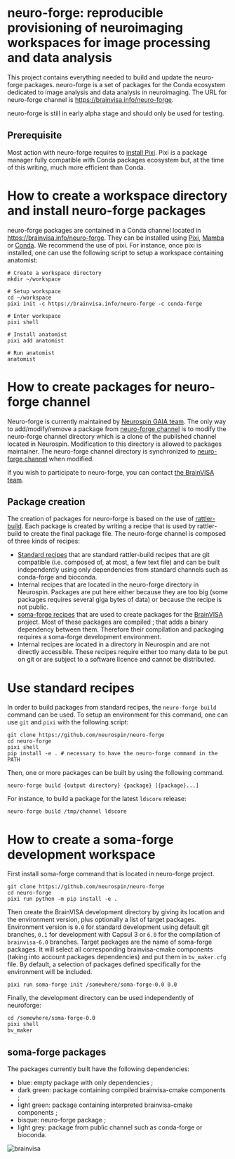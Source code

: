 # neuro-forge: reproducible provisioning of neuroimaging workspaces for image processing and data analysis

This project contains everything needed to build and update the neuro-forge packages. neuro-forge is a set of packages for the Conda ecosystem dedicated to image analysis and data analysis in neuroimaging. The URL for neuro-forge channel is https://brainvisa.info/neuro-forge.

neuro-forge is still in early alpha stage and should only be used for testing.

## Prerequisite
Most action with neuro-forge requires to [install Pixi](https://pixi.sh). Pixi is a package manager fully compatible with Conda packages ecosystem but, at the time of this writing, much more efficient than Conda.

# How to create a workspace directory and install neuro-forge packages

neuro-forge packages are contained in a Conda channel located in https://brainvisa.info/neuro-forge. They can be installed using [Pixi](https://pixi.sh), [Mamba](https://mamba.readthedocs.io) or [Conda](https://docs.conda.io). We recommend the use of pixi. For instance, once pixi is installed, one can use the following script to setup a workspace containing anatomist:

```
# Create a workspace directory
mkdir ~/workspace

# Setup workspace
cd ~/workspace
pixi init -c https://brainvisa.info/neuro-forge -c conda-forge

# Enter workspace
pixi shell

# Install anatomist
pixi add anatomist

# Run anatomist
anatomist
```

# How to create packages for neuro-forge channel

Neuro-forge is currently maintained by [Neurospin GAIA team](https://neurospin.github.io/gaia/). The only way to add/modify/remove a package from [neuro-forge channel](https://brainvisa.info/neuro-forge) is to modify the neuro-forge channel directory which is a clone of the published channel located in Neurospin. Modification to this directory is allowed to packages maintainer. The neuro-forge channel directory is synchronized to [neuro-forge channel](https://brainvisa.info/neuro-forge) when modified.

If you wish to participate to neuro-forge, you can contact [the BrainVISA team](mailto:admin@brainvisa.info).

## Package creation

The creation of packages for neuro-forge is based on the use of [rattler-build](https://prefix-dev.github.io/rattler-build). Each package is created by writing a recipe that is used by rattler-build to create the final package file. The neuro-forge channel is composed of three kinds of recipes:

- [Standard recipes](https://github.com/neurospin/neuro-forge/tree/main/recipes) that are standard rattler-build recipes that are git compatible (i.e. composed of, at most, a few text file) and can be built independently using only dependencies from standard channels such as conda-forge and bioconda.
- Internal recipes that are located in the neuro-forge directory in Neurospin. Packages are put here either because they are too big (some packages requires several giga bytes of data) or because the recipe is not public.
- [soma-forge recipes](https://github.com/neurospin/neuro-forge/tree/main/soma-forge) that are used to create packages for the [BrainVISA](https://brainvisa.info) project. Most of these packages are compiled ; that adds a binary dependency between them. Therefore their compilation and packaging requires a soma-forge development environment.
- Internal recipes are located in a directory in Neurospin and are not directly accessible. These recipes require either too many data to be put on git or are subject to a software licence and cannot be distributed.


# Use standard recipes

In order to build packages from standard recipes, the `neuro-forge build` command can be used. To setup an environment for this command, one can use `git` and `pixi` with the following script:

```
git clone https://github.com/neurospin/neuro-forge
cd neuro-forge
pixi shell
pip install -e . # necessary to have the neuro-forge command in the PATH
```

Then, one or more packages can be built by using the following command.
```
neuro-forge build {output directory} {package} [{package}...]
```

For instance, to build a package for the latest `ldscore` release:
```
neuro-forge build /tmp/channel ldscore
```

# How to create a soma-forge development workspace

First install soma-forge command that is located in neuro-forge project.
```
git clone https://github.com/neurospin/neuro-forge
cd neuro-forge
pixi run python -m pip install -e .
```

Then create the BrainVISA development directory by giving its location and the environment version, plus optionally a list of target packages. Environment version is `0.0` for standard development using default git branches, `0.1` for development with Capsul 3 or `6.0` for the compilation of `brainvisa-6.0` branches. Target packages are the name of soma-forge packages. It will select all corresponding brainvisa-cmake components (taking into account packages dependencies) and put them in `bv_maker.cfg` file. By default, a selection of packages defined specifically for the environment will be included.
```
pixi run soma-forge init /somewhere/soma-forge-0.0 0.0
```

Finally, the development directory can be used independently of neuroforge:
```
cd /somewhere/soma-forge-0.0
pixi shell
bv_maker
```

## soma-forge packages

The packages currently built have the following dependencies:
- blue: empty package with only dependencies ;
- dark green: package containing compiled brainvisa-cmake components ;
- light green: package containing interpreted brainvisa-cmake components ;
- bisque: neuro-forge package ; 
- light grey: package from public channel such as conda-forge or bioconda.

![brainvisa](https://github.com/user-attachments/assets/6ff053d8-5959-4b9c-b181-74b2783073fe)
